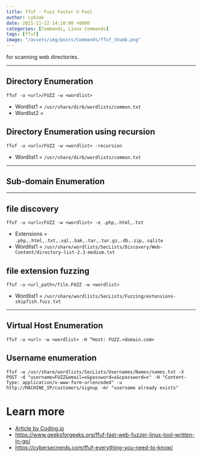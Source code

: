 ```yaml
---
title: ffuf - Fuzz Faster U Fool
author: cyb3ak
date: 2021-11-22 14:10:00 +0800
categories: [Commands, Linux Commands]
tags: [ffuf]
image: "/assets/img/posts/Commands/ffuf_thumb.png" 
---
```


for scanning web directories.
___

## Directory Enumeration
`ffuf -u <url>/FUZZ -w <wordlist>`
- Wordlist1 = `/usr/share/dirb/wordlists/common.txt`
- Wordlist2 = 

## Directory Enumeration using recursion
`ffuf -u <url>/FUZZ -w <wordlist> -recursion`
- Wordlist1 = `/usr/share/dirb/wordlists/common.txt`
___

## Sub-domain Enumeration
___

## file discovery
`ffuf -u <url>/FUZZ -w <wordlist> -e .php,.html,.txt`
- Extensions = `.php,.html,.txt,.sql,.bak,.tar,.tar.gz,.db,.zip,.sqlite`
- Wordlist1 = `/usr/share/wordlists/SecLists/Discovery/Web-Content/directory-list-2.3-medium.txt`

## file extension fuzzing
`ffuf -u <url_path>/file.FUZZ -w <wordlist>`
- Wordlist1 = `/usr/share/wordlists/SecLists/Fuzzing/extensions-skipfish.fuzz.txt`
___

## Virtual Host Enumeration
`ffuf -u <url> -w <wordlist> -H “Host: FUZZ.<domain.com>`

## Username enumeration
```
ffuf -w /usr/share/wordlists/SecLists/Usernames/Names/names.txt -X POST -d "username=FUZZ&email=x&password=x&cpassword=x" -H "Content-Type: application/x-www-form-urlencoded" -u http://MACHINE_IP/customers/signup -mr "username already exists"
```

# Learn more
- [Article by Coding.io](https://codingo.io/tools/ffuf/bounty/2020/09/17/everything-you-need-to-know-about-ffuf.html)
- https://www.geeksforgeeks.org/ffuf-fast-web-fuzzer-linux-tool-written-in-go/
- https://cybersecnerds.com/ffuf-everything-you-need-to-know/